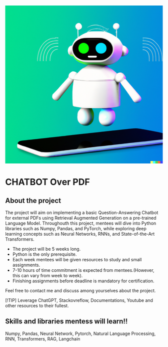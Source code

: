 ![banner](/misc/banner.png)

# CHATBOT Over PDF 

## About the project

The project will aim on implementing a basic Question-Answering Chatbot for external PDFs using Retrieval Augmented Generation on a pre-trained Language Model. Throughouth this project, mentees will dive into Python libraries such as Numpy, Pandas, and PyTorch, while exploring deep learning concepts such as Neural Networks, RNNs, and State-of-the-Art Transformers. 

- The project will be 5 weeks long. 
- Python is the only prerequisite.
- Each week mentees will be given resources to study and small assignments.
- 7-10 hours of time commitment is expected from mentees.(However, this can vary from week to week).
- Finishing assignments before deadline is mandatory for certification.

Feel free to contact me and discuss among yourselves about the project.

[!TIP]
Leverage ChatGPT, Stackovreflow, Documentations, Youtube and other resources to their fullest.

## Skills and libraries mentess will learn!!

Numpy, Pandas, Neural Network, Pytorch, Natural Language Processing, RNN, Transformers, RAG, Langchain



